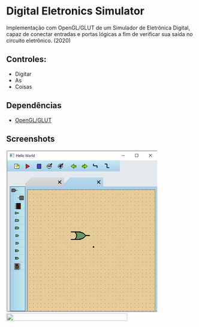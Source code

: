 # Digital Eletronics Simulator
Implementação com OpenGL/GLUT de um Simulador de Eletrônica Digital, capaz de conectar entradas e portas lógicas a fim de verificar sua saída no circuito eletrônico. (2020)

## Controles:
- Digitar
- As
- Coisas

## Dependências
- [OpenGL/GLUT](http://www.univasf.edu.br/~jorge.cavalcanti/configcb.html)

## Screenshots
<div style="display:table;clear:both;">
    <img src="screenshots/01.png" height="80%" width="80%"/>
    <img src="screenshots/02.png" height="80%" width="80%"/>
</div>